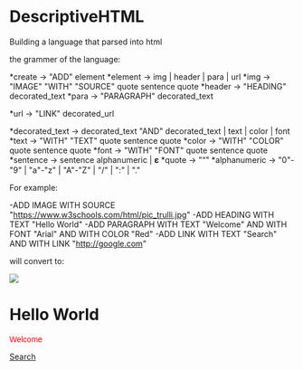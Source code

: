 # DescriptiveHTML
Building a language that parsed into html


the grammer of the language:

*create → "ADD" element
*element → img | header | para | url
*img → "IMAGE" "WITH" "SOURCE" quote sentence quote
*header → "HEADING" decorated_text
*para → "PARAGRAPH" decorated_text

*url → "LINK" decorated_url

*decorated_text → decorated_text "AND" decorated_text | text | color | font
*text → "WITH" "TEXT" quote sentence quote
*color → "WITH" "COLOR" quote sentence quote
*font → "WITH" "FONT" quote sentence quote
*sentence → sentence alphanumeric | 𝛆
*quote → "“"
*alphanumeric → "0"-"9" | "a"-"z" | "A"-"Z" | "/" | ":" | "."

For example:

-ADD IMAGE WITH SOURCE "https://www.w3schools.com/html/pic_trulli.jpg"
-ADD HEADING WITH TEXT "Hello World"
-ADD PARAGRAPH WITH TEXT "Welcome" AND WITH FONT "Arial" AND WITH COLOR "Red"
-ADD LINK WITH TEXT "Search" AND WITH LINK "http://google.com"

will convert to:

<img src="https://www.w3schools.com/html/pic_trulli.jpg" />
<h1>Hello World</h1>
<p style="color:Red;font-family:Arial;">Welcome</p>
<a href="http://google.com">Search</a>
